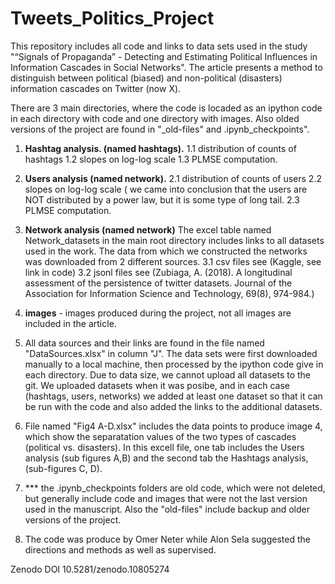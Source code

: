 # Tweets_Politics_Project
This repository includes all code and links to data sets used in the study "“Signals of Propaganda” - Detecting and Estimating Political Influences in Information Cascades in Social Networks".
The article presents a method to distinguish between political (biased) and non-political (disasters) information cascades on Twitter (now X).  

There are 3 main directories, where the code is locaded as an ipython code in each directory with code and one directory with images. Also olded versions of the project are found in "_old-files" and .ipynb_checkpoints". 
1. **Hashtag analysis. (named hashtags).**
  1.1 distribution of counts of hashtags
  1.2 slopes on log-log scale
  1.3 PLMSE computation.
   
2. **Users analysis (named network).**
   2.1 distribution of counts of users
   2.2 slopes on log-log scale ( we came into conclusion that the users are NOT distributed by a power law, but it is some type of long tail.
   2.3 PLMSE computation.

3. **Network analysis (named network)**
The excel table named Network_datasets in the main root directory includes links to all datasets used in the work.
The data from which we constructed the networks was downloaded from 2 different sources.
   3.1 csv files see (Kaggle, see link in code)
   3.2 jsonl files see (Zubiaga, A. (2018). A longitudinal assessment of the persistence of twitter datasets. Journal of the Association for Information Science and Technology, 69(8), 974-984.)

4. **images** - images produced during the project, not all images are included in the article.

5. All data sources and their links are found in the file named "DataSources.xlsx" in column "J".
   The data sets were first downloaded manually to a local machine, then processed by the ipython code give in each directory.
   Due to data size, we cannot upload all datasets to the git.
   We uploaded datasets when it was posibe, and in each case (hashtags, users, networks) we added at least one dataset so that it can be run with the code and also added the links to the additional datasets. 
   
6. File named "Fig4 A-D.xlsx" includes the data points to produce image 4, which show the separatation values of the two types of cascades (political vs. disasters). In this excell file, one tab includes the Users analysis (sub figures A,B) and the second tab the Hashtags analysis, (sub-figures C, D).
   
7. *** the .ipynb_checkpoints folders are old code, which were not deleted, but generally include code and images that were not the last version used in the manuscript. Also the "old-files" include backup and older versions of the project.

8. The code was produce by Omer Neter while Alon Sela suggested the directions and methods as well as supervised.

Zenodo DOI
10.5281/zenodo.10805274

   
